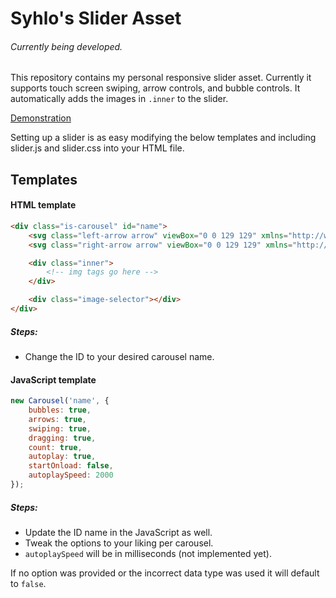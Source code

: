 # Syhlo's Slider Asset

###### *Currently being developed.*

This repository contains my personal responsive slider asset. Currently it supports touch screen swiping, arrow controls, and bubble controls. It automatically adds the images in `.inner` to the slider.

[Demonstration](https://codepen.io/Syh/full/VqEMNd)

Setting up a slider is as easy modifying the below templates and including slider.js and slider.css into your HTML file.

## Templates

#### HTML template
```html
<div class="is-carousel" id="name">
	<svg class="left-arrow arrow" viewBox="0 0 129 129" xmlns="http://www.w3.org/2000/svg"></svg>
	<svg class="right-arrow arrow" viewBox="0 0 129 129" xmlns="http://www.w3.org/2000/svg"></svg>

	<div class="inner">
    	<!-- img tags go here -->
	</div>

	<div class="image-selector"></div>
</div>
```
##### Steps: 
* Change the ID to your desired carousel name.

#### JavaScript template
```javascript
new Carousel('name', {
    bubbles: true,
    arrows: true,
    swiping: true,
    dragging: true,
    count: true,
    autoplay: true,
    startOnload: false,
    autoplaySpeed: 2000
});
```
##### Steps:

* Update the ID name in the JavaScript as well. 
* Tweak the options to your liking per carousel. 
* `autoplaySpeed` will be in milliseconds (not implemented yet). 

If no option was provided or the incorrect data type was used it will default to `false`.
